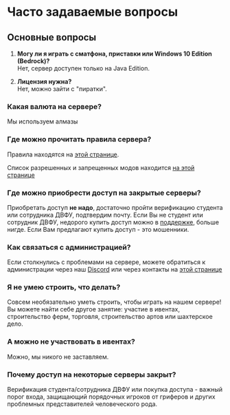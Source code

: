 # Часто задаваемые вопросы

## Основные вопросы
1. **Могу ли я играть с сматфона, приставки или Windows 10 Edition (Bedrock)?** \
Нет, сервер доступен только на Java Edition.

1. **Лицензия нужна?** \
Нет, можно зайти с "пиратки".

### Какая валюта на сервере?
Мы используем алмазы

### Где можно прочитать правила сервера?
Правила находятся на [этой странице](/rules).

Список разрешенных и запрещенных модов находится [на этой странице](/rules/mods)

### Где можно приобрести доступ на закрытые серверы?
Приобретать доступ **не надо**, достаточно пройти верификацию студента или сотрудника ДВФУ, подтвердим почту. Если Вы не студент или сотрудник ДВФУ, недорого купить доступ можно в [поддержке](/contacts), больше нигде. Если Вам предлагают купить доступ - это мошенники.

### Как связаться с администрацией?
Если столкнулись с проблемами на сервере, можете обратиться к администрации через наш [Discord](https://l.fefu.one/discord) или через контакты на [этой странице](/contacts)

### Я не умею строить, что делать?
Совсем необязательно уметь строить, чтобы играть на нашем сервере! Вы можете найти себе другое занятие: участие в ивентах, строительство ферм, торговля, строительство артов или шахтерское дело.

### А можно не участвовать в ивентах?
Можно, мы никого не заставляем.

### Почему доступ на некоторые серверы закрыт?
Верификация студента/сотрудника ДВФУ или покупка доступа - важный порог входа, защищающий порядочных игроков от гриферов и других проблемных представителей человеческого рода.